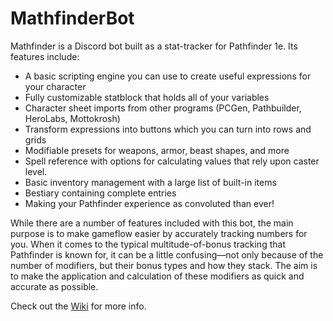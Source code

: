 # MathfinderBot

Mathfinder is a Discord bot built as a stat-tracker for Pathfinder 1e. Its features include:

- A basic scripting engine you can use to create useful expressions for your character
- Fully customizable statblock that holds all of your variables
- Character sheet imports from other programs (PCGen, Pathbuilder, HeroLabs, Mottokrosh)
- Transform expressions into buttons which you can turn into rows and grids
- Modifiable presets for weapons, armor, beast shapes, and more
- Spell reference with options for calculating values that rely upon caster level.
- Basic inventory management with a large list of built-in items
- Bestiary containing complete entries
- Making your Pathfinder experience as convoluted than ever!


While there are a number of features included with this bot, the main purpose is to make gameflow easier by accurately tracking numbers for you. When it comes to the typical multitude-of-bonus tracking that Pathfinder is known for, it can be a little confusing—not only because of the number of modifiers, but their bonus types and how they stack. The aim is to make the application and calculation of these modifiers as quick and accurate as possible.


Check out the [Wiki](https://github.com/Gellybean/MathfinderBot/wiki) for more info.
